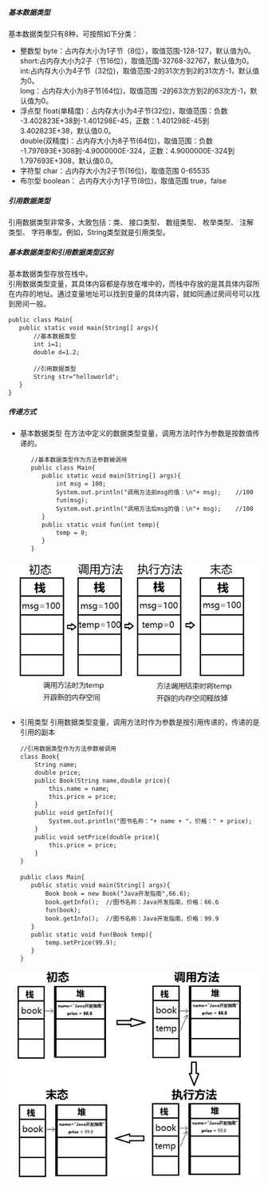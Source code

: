 ##### 基本数据类型
基本数据类型只有8种，可按照如下分类：
* 整数型
byte：占内存大小为1子节（8位），取值范围-128-127，默认值为0。<br>
short:占内存大小为2子（节16位），取值范围-32768-32767，默认值为0。<br>
int:占内存大小为4子节（32位)，取值范围-2的31次方到2的31次方-1，默认值为0。<br>
long：占内存大小为8子节(64位)，取值范围 -2的63次方到2的63次方-1，默认值为0。<br>
* 浮点型
float(单精度)：占内存大小为4子节(32位)，取值范围：负数 -3.402823E+38到-1.401298E-45，正数：1.401298E-45到3.402823E+38，默认值0.0。<br>
double(双精度)：占内存大小为8子节(64位)，取值范围：负数 -1.797693E+308到-4.9000000E-324，正数：4.9000000E-324到1.797693E+308，默认值0.0。<br>
* 字符型
char：占内存大小为2子节(16位)，取值范围 0-65535
* 布尔型
boolean： 占内存大小为1子节(8位)，取值范围 true，false
##### 引用数据类型
引用数据类型非常多，大致包括：类、 接口类型、 数组类型、 枚举类型、 注解类型、 字符串型。例如，String类型就是引用类型。
##### 基本数据类型和引用数据类型区别
基本数据类型存放在栈中。<br>
引用数据类型变量，其具体内容都是存放在堆中的，而栈中存放的是其具体内容所在内存的地址。通过变量地址可以找到变量的具体内容，就如同通过房间号可以找到房间一般。<br>

    public class Main{
       public static void main(String[] args){
           //基本数据类型
           int i=1;
           double d=1.2;

           //引用数据类型
           String str="helloworld";
       }
    }
 ##### 传递方式  
 * 基本数据类型
 在方法中定义的数据类型变量，调用方法时作为参数是按数值传递的。
 
          //基本数据类型作为方法参数被调用
          public class Main{
             public static void main(String[] args){
                 int msg = 100;
                 System.out.println("调用方法前msg的值：\n"+ msg);    //100
                 fun(msg);
                 System.out.println("调用方法后msg的值：\n"+ msg);    //100
             }
             public static void fun(int temp){
                 temp = 0;
             }
          }
      
 ![baseDate](/img/baseDate.png)
  * 引用类型
  引用数据类型变量，调用方法时作为参数是按引用传递的，传递的是引用的副本   
  
        //引用数据类型作为方法参数被调用
        class Book{
            String name;
            double price;
            public Book(String name,double price){
                this.name = name;
                this.price = price;
            }
            public void getInfo(){
                System.out.println("图书名称："+ name + "，价格：" + price);
            }
            public void setPrice(double price){
                this.price = price;
            }
        }

        public class Main{
           public static void main(String[] args){
               Book book = new Book("Java开发指南",66.6);
               book.getInfo();  //图书名称：Java开发指南，价格：66.6
               fun(book);
               book.getInfo();  //图书名称：Java开发指南，价格：99.9
           }
           public static void fun(Book temp){
               temp.setPrice(99.9);
           }
        }

 ![datetype](/img/datetype.png)
